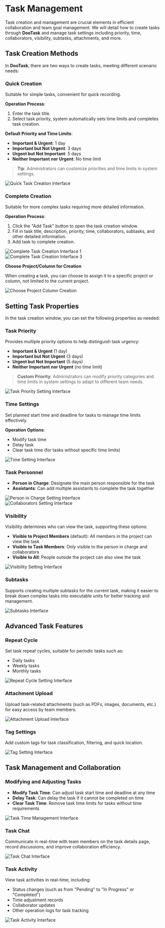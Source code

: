 # Task Management

Task creation and management are crucial elements in efficient collaboration and team goal management. We will detail how to create tasks through **DooTask** and manage task settings including priority, time, collaborators, visibility, subtasks, attachments, and more.


## Task Creation Methods

In **DooTask**, there are two ways to create tasks, meeting different scenario needs:

### Quick Creation

Suitable for simple tasks, convenient for quick recording.

**Operation Process**:
1. Enter the task title.
2. Select task priority, system automatically sets time limits and completes task creation.

**Default Priority and Time Limits**:
- **Important & Urgent**: 1 day
- **Important but Not Urgent**: 3 days
- **Urgent but Not Important**: 5 days
- **Neither Important nor Urgent**: No time limit

> **Tip**: Administrators can customize priorities and time limits in system settings.

![Quick Task Creation Interface](/images/en/en_pro_task_pic_7.png)


### Complete Creation

Suitable for more complex tasks requiring more detailed information.

**Operation Process**:
1. Click the "Add Task" button to open the task creation window.
2. Fill in task title, description, priority, time, collaborators, subtasks, and other detailed information.
3. Add task to complete creation.

![Complete Task Creation Interface 1](/images/en/en_pro_task_pic_0.png)  
![Complete Task Creation Interface 3](/images/en/en_pro_task_pic_3.png)

**Choose Project/Column for Creation**

When creating a task, you can choose to assign it to a specific project or column, not limited to the current project.

![Choose Project Column Creation](/images/en/en_pro_task_pic_1.png)


## Setting Task Properties

In the task creation window, you can set the following properties as needed:

### Task Priority

Provides multiple priority options to help distinguish task urgency:
- **Important & Urgent** (1 day)
- **Important but Not Urgent** (3 days)
- **Urgent but Not Important** (5 days)
- **Neither Important nor Urgent** (no time limit)

> **Custom Priority**: Administrators can modify priority categories and time limits in system settings to adapt to different team needs.

![Task Priority Setting Interface](/images/en/en_pro_task_pic_14.png)


### Time Settings

Set planned start time and deadline for tasks to manage time limits effectively.

**Operation Options**:
- Modify task time
- Delay task
- Clear task time (for tasks without specific time limits)

![Time Setting Interface](/images/en/en_pro_task_pic_12.png)


### Task Personnel

- **Person in Charge**: Designate the main person responsible for the task
- **Assistants**: Can add multiple assistants to complete the task together

![Person in Charge Setting Interface](/images/en/en_pro_task_pic_4.png)  
![Collaborators Setting Interface](/images/en/en_pro_task_pic_5.png)


### Visibility

Visibility determines who can view the task, supporting these options:
- **Visible to Project Members** (default): All members in the project can view the task
- **Visible to Task Members**: Only visible to the person in charge and collaborators
- **Visible to All**: People outside the project can also view the task

![Visibility Setting Interface](/images/en/en_pro_task_pic_9.png)


### Subtasks

Supports creating multiple subtasks for the current task, making it easier to break down complex tasks into executable units for better tracking and management.

![Subtasks Interface](/images/en/en_pro_task_pic_19.png)


## Advanced Task Features

### Repeat Cycle

Set task repeat cycles, suitable for periodic tasks such as:
- Daily tasks
- Weekly tasks
- Monthly tasks

![Repeat Cycle Setting Interface](/images/en/en_pro_task_pic_11.png)


### Attachment Upload

Upload task-related attachments (such as PDFs, images, documents, etc.) for easy access by team members.

![Attachment Upload Interface](/images/en/en_pro_task_pic_18.png)


### Tag Settings

Add custom tags for task classification, filtering, and quick location.

![Tag Setting Interface](/images/en/en_pro_task_pic_14.png)


## Task Management and Collaboration

### Modifying and Adjusting Tasks

- **Modify Task Time**: Can adjust task start time and deadline at any time
- **Delay Task**: Can delay the task if it cannot be completed on time
- **Clear Task Time**: Remove task time limits for tasks without time requirements

![Task Time Management Interface](/images/en/en_pro_task_pic_12.png)


### Task Chat

Communicate in real-time with team members on the task details page, record discussions, and improve collaboration efficiency.

![Task Chat Interface](/images/en/en_pro_task_pic_8.png)


### Task Activity

View task activities in real-time, including:
- Status changes (such as from "Pending" to "In Progress" or "Completed")
- Time adjustment records
- Collaborator updates
- Other operation logs for task tracking

![Task Activity Interface](/images/en/en_pro_task_pic_13.png)

